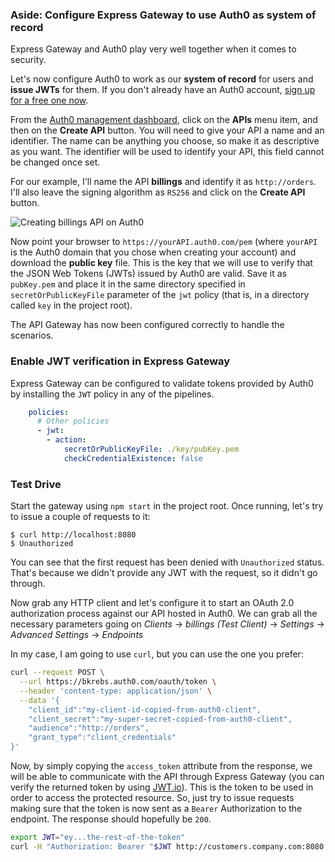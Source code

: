 ### Aside: Configure Express Gateway to use Auth0 as system of record

Express Gateway and Auth0 play very well together when it comes to security.

Let's now configure Auth0 to work as our **system of record** for users and **issue JWTs** for them. If you don't already have an Auth0 account, <a href="https://auth0.com/signup" data-amp-replace="CLIENT_ID" data-amp-addparams="anonId=CLIENT_ID(cid-scope-cookie-fallback-name)">sign up for a free one now</a>.

From the [Auth0 management dashboard](https://manage.auth0.com/), click on the **APIs** menu item, and then on the **Create API** button. You will need to give your API a name and an identifier. The name can be anything you choose, so make it as descriptive as you want. The identifier will be used to identify your API, this field cannot be changed once set.

For our example, I'll name the API **billings** and identify it as `http://orders`. I'll also leave the signing algorithm as `RS256` and click on the **Create API** button.

![Creating billings API on Auth0](https://cdn.auth0.com/blog/express-gateway/create-auth0-api.png)

Now point your browser to `https://yourAPI.auth0.com/pem` (where `yourAPI` is the Auth0 domain that you chose when creating your account) and download the **public key** file. This is the key that we will
use to verify that the JSON Web Tokens (JWTs) issued by Auth0 are valid. Save it as `pubKey.pem` and place it in the same directory specified in `secretOrPublicKeyFile` parameter of the `jwt` policy (that is, in a directory called `key` in the project root).

The API Gateway has now been configured correctly to handle the scenarios.

### Enable JWT verification in Express Gateway

Express Gateway can be configured to validate tokens provided by Auth0 by installing the `JWT` policy in any of the
pipelines.

```yml
    policies:
      # Other policies
      - jwt:
        - action:
            secretOrPublicKeyFile: ./key/pubKey.pem
            checkCredentialExistence: false
```

### Test Drive

Start the gateway using `npm start` in the project root. Once running, let's try to issue a couple of requests to it:

```shell
$ curl http://localhost:8080
$ Unauthorized
```

You can see that the first request has been denied with `Unauthorized` status. That's because we didn't
provide any JWT with the request, so it didn't go through.

Now grab any HTTP client and let's configure it to start an OAuth 2.0 authorization process against our API hosted in Auth0. We can grab all the necessary parameters going on _Clients_ -> _billings (Test Client)_ -> _Settings_ -> _Advanced Settings_ -> _Endpoints_

In my case, I am going to use `curl`, but you can use the one you prefer:

```bash
curl --request POST \
  --url https://bkrebs.auth0.com/oauth/token \
  --header 'content-type: application/json' \
  --data '{
    "client_id":"my-client-id-copied-from-auth0-client",
    "client_secret":"my-super-secret-copied-from-auth0-client",
    "audience":"http://orders",
    "grant_type":"client_credentials"
}'
```

Now, by simply copying the `access_token` attribute from the response, we will be able to communicate with the API through Express Gateway (you can verify the returned token by using [JWT.io](https://jwt.io/#debugger)). This is the token to be used in order to access the protected resource. So, just try to issue requests making sure that the token is now sent as a `Bearer` Authorization to the endpoint. The response should hopefully be `200`.

```bash
export JWT="ey...the-rest-of-the-token"
curl -H "Authorization: Bearer "$JWT http://customers.company.com:8080
```
